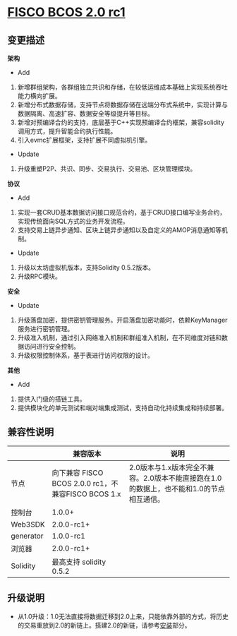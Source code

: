 # [FISCO BCOS 2.0 rc1](https://github.com/FISCO-BCOS/FISCO-BCOS/releases/tag/v2.0.0-rc1)

## 变更描述

**架构**

- Add

1. 新增群组架构，各群组独立共识和存储，在较低运维成本基础上实现系统吞吐能力横向扩展。
2. 新增分布式数据存储，支持节点将数据存储在远端分布式系统中，实现计算与数据隔离、高速扩容、数据安全等级提升等目标。
3. 新增对预编译合约的支持，底层基于C++实现预编译合约框架，兼容solidity调用方式，提升智能合约执行性能。
4. 引入evmc扩展框架，支持扩展不同虚拟机引擎。

- Update

1. 升级重塑P2P、共识、同步、交易执行、交易池、区块管理模块。

**协议**

- Add

1. 实现一套CRUD基本数据访问接口规范合约，基于CRUD接口编写业务合约，实现传统面向SQL方式的业务开发流程。
2. 支持交易上链异步通知、区块上链异步通知以及自定义的AMOP消息通知等机制。

- Update

1. 升级以太坊虚拟机版本，支持Solidity 0.5.2版本。
2. 升级RPC模块。

**安全**

- Update

1. 升级落盘加密，提供密钥管理服务。开启落盘加密功能时，依赖KeyManager服务进行密钥管理。
2. 升级准入机制，通过引入网络准入机制和群组准入机制，在不同维度对链和数据访问进行安全控制。
3. 升级权限控制体系，基于表进行访问权限的设计。

**其他**

- Add

1. 提供入门级的搭链工具。
2. 提供模块化的单元测试和端对端集成测试，支持自动化持续集成和持续部署。

## 兼容性说明

|           | 兼容版本                                            | 说明                                                         |
| --------- | --------------------------------------------------- | ------------------------------------------------------------ |
| 节点      | 向下兼容 FISCO BCOS 2.0.0 rc1，不兼容FISCO BCOS 1.x | 2.0版本与1.x版本完全不兼容。2.0版本不能直接跑在1.0的数据上，也不能和1.0的节点相互通信。 |
| 控制台    | 1.0.0+                                              |                                                              |
| Web3SDK   | 2.0.0-rc1+                                          |                                                              |
| generator | 1.0.0-rc1                                           |                                                              |
| 浏览器    | 2.0.0-rc1+                                          |                                                              |
| Solidity  | 最高支持 solidity 0.5.2                             |                                                              |

## 升级说明

* 从1.0升级：1.0无法直接将数据迁移到2.0上来，只能依靠外部的方式，将历史的交易重放到2.0的新链上。搭建2.0的新链，请参考[安装](./installation.md)部分。
